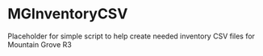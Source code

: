 # MGInventoryCSV
Placeholder for simple script to help create needed inventory CSV files for Mountain Grove R3
